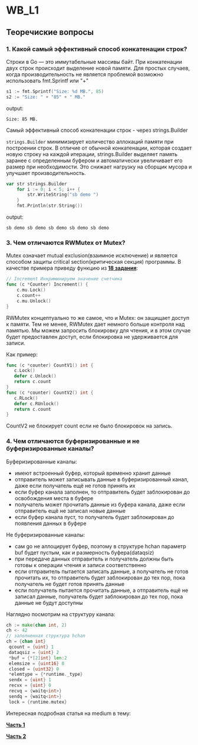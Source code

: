 # WB_L1

## Теоречиские вопросы

### 1. Какой самый эффективный способ конкатенации строк?
Строки в Go — это иммутабельные массивы байт.
При конкатенации двух строк происходит выделение новой памяти.
Для простых случаев, когда производительность не является проблемой возможно использовать fmt.Sprintf или "+"

```go
s1 := fmt.Sprintf("Size: %d MB.", 85)
s2 := "Size: " + "85" + " MB."
```
output:
```
Size: 85 MB.
```

Самый эффективный способ конкатенации строк - через strings.Builder

`strings.Builder` минимизирует количество аллокаций памяти при построении строк. В отличие от обычной конкатенации, которая создает новую строку на каждой итерации, strings.Builder выделяет память заранее с определенным буфером и автоматически увеличивает его размер при необходимости. Это снижает нагрузку на сборщик мусора и улучшает производительность.
```go
var str strings.Builder
	for i := 0; i < 5; i++ {
		str.WriteString("sb demo ")
	}
	fmt.Println(str.String())
```
output:
```
sb demo sb demo sb demo sb demo sb demo 
```


### 3. Чем отличаются RWMutex от Mutex?
Mutex означает mutual exclusion(взаимное исключение) и является способом защиты critical section(критическая секция) программы.
В качестве примера приведу функцию из [**18 задания**](https://github.com/faringet/WB_L1/blob/master/develop/dev18/task18.go):
```go
// Increment Инкриминируем значение счетчика
func (c *Counter) Increment() {
	c.mu.Lock()
	c.count++
	c.mu.Unlock()
}
```

RWMutex концептуально то же самое, что и Mutex: он защищает доступ к памяти. Тем не менее, RWMutex дает немного больше контроля над памятью. Мы можем запросить блокировку для чтения, и в этом случае будет предоставлен доступ, если блокировка не удерживается для записи.

Как пример:
```go
func (c *counter) CountV1() int {
   c.Lock()
   defer c.Unlock()
   return c.count
}
func (c *counter) CountV2() int {
   c.RLock()
   defer c.RUnlock()
   return c.count
}
```
CountV2 не блокирует count если не было блокировок на запись.


### 4. Чем отличаются буферизированные и не буферизированные каналы?
Буферизированные каналы:

* имеют встроенный буфер, который временно хранит данные
* отправитель может записывать данные в буферизированный канал, даже если получатель ещё не готов принять их
* если буфер канала заполнен, то отправитель будет заблокирован до освобождения места в буфере
* получатель может прочитать данные из буфера канала, даже если отправитель ещё не записал новые данные
* если буфер канала пуст, то получатель будет заблокирован до появления данных в буфере

Не буферизированные каналы:

* сам go не аллоцирует буфер, поэтому в структуре hchan параметр buf будет пустым, как и размерность буфера(dataqsiz)
* при передаче данных отправитель и получатель должны быть готовы к операции чтения и записи соответственно
* если отправитель пытается записать данные, а получатель не готов прочитать их, то отправитель будет заблокирован до тех пор, пока получатель не будет готов принять данные
* если получатель пытается прочитать данные, а отправитель ещё не записал данные, получатель будет заблокирован до тех пор, пока данные не будут доступны

Наглядно посмотрим на структуру канала:

```go
ch := make(chan int, 2)
ch <- 42
// заполненная структура hchan
ch = {chan int} 
 qcount = {uint} 1
 dataqsiz = {uint} 2
 *buf = {*[2]int} len:2
 elemsize = {uint16} 8
 closed = {uint32} 0
 *elemtype = {*runtime._type} 
 sendx = {uint} 1
 recvx = {uint} 0
 recvq = {waitq<int>} 
 sendq = {waitq<int>} 
 lock = {runtime.mutex}
 ```
 Интересная подробная статья на medium в тему:
 
 [**Часть 1**](https://medium.com/@victor_nerd/%D0%BF%D0%BE%D0%B4-%D0%BA%D0%B0%D0%BF%D0%BE%D1%82%D0%BE%D0%BC-golang-%D0%BA%D0%B0%D0%BA-%D1%80%D0%B0%D0%B1%D0%BE%D1%82%D0%B0%D1%8E%D1%82-%D0%BA%D0%B0%D0%BD%D0%B0%D0%BB%D1%8B-%D1%87%D0%B0%D1%81%D1%82%D1%8C-1-e1da9e3e104d)
 
 [**Часть 2**](https://medium.com/@victor_nerd/golang-channel-internal-part2-b4e37ad9a118)
 


